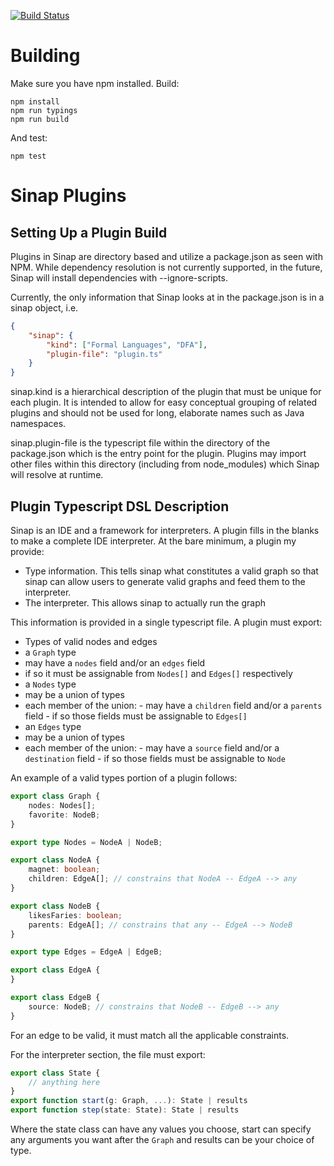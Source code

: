 [![Build Status](https://travis-ci.org/2graphic/sinap-core.svg?branch=master)](https://travis-ci.org/2graphic/sinap-core)

# Building

Make sure you have npm installed. 
Build:

    npm install
    npm run typings
    npm run build

And test:

    npm test


# Sinap Plugins

## Setting Up a Plugin Build

Plugins in Sinap are directory based and utilize a package.json as seen with NPM. While dependency resolution is not currently supported, in the future, Sinap will install dependencies with --ignore-scripts.

Currently, the only information that Sinap looks at in the package.json is in a sinap object, i.e.

```json
{
    "sinap": {
        "kind": ["Formal Languages", "DFA"],
        "plugin-file": "plugin.ts"
    }
}
```

sinap.kind is a hierarchical description of the plugin that must be unique for each plugin. It is intended to allow for easy conceptual grouping of related plugins and should not be used for long, elaborate names such as Java namespaces.

sinap.plugin-file is the typescript file within the directory of the package.json which is the entry point for the plugin. Plugins may import other files within this directory (including from node_modules) which Sinap will resolve at runtime.

## Plugin Typescript DSL Description

Sinap is an IDE and a framework for interpreters. A plugin fills in the blanks to make a complete IDE interpreter. At the bare minimum, a plugin my provide:

 - Type information. This tells sinap what constitutes a valid graph so that sinap can allow users to generate valid graphs and feed them to the interpreter. 
 - The interpreter. This allows sinap to actually run the graph

This information is provided in a single typescript file. A plugin must export:

 - Types of valid nodes and edges
  - a `Graph` type
   - may have a `nodes` field and/or an `edges` field
   - if so it must be assignable from `Nodes[]` and `Edges[]` respectively
  - a `Nodes` type
   - may be a union of types
   - each member of the union:
    - may have a `children` field and/or a `parents` field
    - if so those fields must be assignable to `Edges[]`
  - an `Edges` type
   - may be a union of types
   - each member of the union:
    - may have a `source` field and/or a `destination` field
    - if so those fields must be assignable to `Node`

An example of a valid types portion of a plugin follows:

```ts
export class Graph {
    nodes: Nodes[];
    favorite: NodeB;
}

export type Nodes = NodeA | NodeB;

export class NodeA {
    magnet: boolean;
    children: EdgeA[]; // constrains that NodeA -- EdgeA --> any
}

export class NodeB {
    likesFaries: boolean;
    parents: EdgeA[]; // constrains that any -- EdgeA --> NodeB
}

export type Edges = EdgeA | EdgeB;

export class EdgeA {
}

export class EdgeB {
    source: NodeB; // constrains that NodeB -- EdgeB --> any
}
```

For an edge to be valid, it must match all the applicable constraints. 

For the interpreter section, the file must export:

```ts
export class State {
    // anything here
}
export function start(g: Graph, ...): State | results
export function step(state: State): State | results
```

Where the state class can have any values you choose, start can specify any arguments you want after the `Graph` and results can be your choice of type. 
